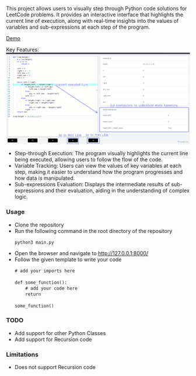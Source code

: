 This project allows users to visually step through Python code solutions for LeetCode problems. It provides an interactive interface that highlights the current line of execution, along with real-time insights into the values of variables and sub-expressions at each step of the program.

[Demo](https://www.loom.com/share/1a0c0fe693594a428252c22cfba46bd3?sid=e3ee75c6-d13b-4244-9963-72871df583d3)


Key Features:
![](screenshot.png)
- Step-through Execution: The program visually highlights the current line being executed, allowing users to follow the flow of the code.
- Variable Tracking: Users can view the values of key variables at each step, making it easier to understand how the program progresses and how data is manipulated.
- Sub-expressions Evaluation: Displays the intermediate results of sub-expressions and their evaluation, aiding in the understanding of complex logic.

### Usage
- Clone the repository
- Run the following command in the root directory of the repository
  ```
  python3 main.py
  ```
- Open the browser and navigate to http://127.0.0.1:8000/
- Follow the given template to write your code
    ```
    # add your imports here

    def some_function():
        # add your code here
        return 
    
    some_function()

    ```


### TODO
- Add support for other Python Classes
- Add support for Recursion code


### Limitations
- Does not support Recursion code

